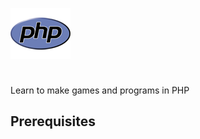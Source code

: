 <onlyinclude><includeonly>![PHP Logo](../files/img/Php_logo.png "PHP Logo")

<div style="clear: both; height:10px;">

</div>

</includeonly>Learn to make games and programs in PHP</onlyinclude>

## Prerequisites
